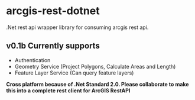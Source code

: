 # arcgis-rest-dotnet
.Net rest api wrapper library for consuming arcgis rest api.

## v0.1b Currently supports
* Authentication
* Geometry Service (Project Polygons, Calculate Areas and Length)
* Feature Layer Service (Can query feature layers)

**Cross platform because of .Net Standard 2.0. Please collaborate to make this into a complete rest client for ArcGIS RestAPI**